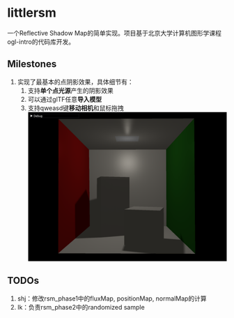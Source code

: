 # littlersm

一个Reflective Shadow Map的简单实现。项目基于北京大学计算机图形学课程ogl-intro的代码库开发。


## Milestones

1. 实现了最基本的点阴影效果，具体细节有：
   1. 支持**单个点光源**产生的阴影效果
   2. 可以通过glTF任意**导入模型**
   3. 支持qweasd键**移动相机**和鼠标拖拽
   ![screenshot](data/images/screenshot_1.png)

## TODOs

1. shj：修改rsm_phase1中的fluxMap, positionMap, normalMap的计算
2. lk：负责rsm_phase2中的randomized sample
